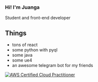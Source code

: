 ### Hi! I'm Juanga

Student and front-end developer

## Things
- tons of react
- some python with pyql
- some java
- some ue4
- an awesome telegram bot for my friends

[![AWS Certified Cloud Practitioner](https://images.credly.com/size/200x200/images/74fbe8d4-4312-48b9-9670-3c3033888f8a.png)](https://www.credly.com/badges/74fbe8d4-4312-48b9-9670-3c3033888f8a/public_url)
